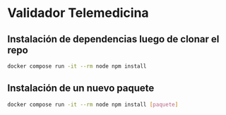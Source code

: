 # Validador Telemedicina 

## Instalación de dependencias luego de clonar el repo

```bash
docker compose run -it --rm node npm install
```


## Instalación de un nuevo paquete

```bash
docker compose run -it --rm node npm install [paquete]
```
